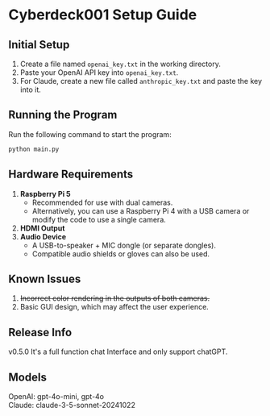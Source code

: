 # Cyberdeck001 Setup Guide

## Initial Setup

1. Create a file named `openai_key.txt` in the working directory.
2. Paste your OpenAI API key into `openai_key.txt`.  
3. For Claude, create a new file called `anthropic_key.txt` and paste the key into it.  


## Running the Program

Run the following command to start the program:
```bash
python main.py
```

## Hardware Requirements

1. **Raspberry Pi 5**  
   - Recommended for use with dual cameras.  
   - Alternatively, you can use a Raspberry Pi 4 with a USB camera or modify the code to use a single camera.
2. **HDMI Output**
3. **Audio Device**  
   - A USB-to-speaker + MIC dongle (or separate dongles).
   - Compatible audio shields or gloves can also be used.

## Known Issues

1. ~~Incorrect color rendering in the outputs of both cameras.~~
2. Basic GUI design, which may affect the user experience.

## Release Info  
v0.5.0  It's a full function chat Interface and only support chatGPT.  

## Models  
OpenAI:  gpt-4o-mini, gpt-4o  
Claude:  claude-3-5-sonnet-20241022  



